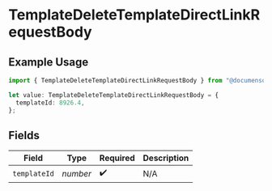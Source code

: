 # TemplateDeleteTemplateDirectLinkRequestBody

## Example Usage

```typescript
import { TemplateDeleteTemplateDirectLinkRequestBody } from "@documenso/sdk-typescript/models/operations";

let value: TemplateDeleteTemplateDirectLinkRequestBody = {
  templateId: 8926.4,
};
```

## Fields

| Field              | Type               | Required           | Description        |
| ------------------ | ------------------ | ------------------ | ------------------ |
| `templateId`       | *number*           | :heavy_check_mark: | N/A                |